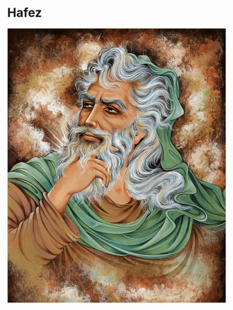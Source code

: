 # Hafez

![[^1]](./res/hafez.webp)

[^1]: https://medium.com/heritage-digest/hafez-poem-صـلاح-کار-کـجا-و-مـن-خراب-کـجا-aba25d5e64c5
